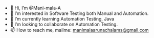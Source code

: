 - 👋 Hi, I’m @Mani-mala-A
- 👀 I’m interested in Software Testing both Manual and Automation.
- 🌱 I’m currently learning Automation Testing, Java
- 💞️ I’m looking to collaborate on Automation Testing.
- 📫 How to reach me, mailme: manimalaarunachalams@gmail.com

<!---
Mani-mala-A/Mani-mala-A is a ✨ special ✨ repository because its `README.md` (this file) appears on your GitHub profile.
You can click the Preview link to take a look at your changes.
--->
